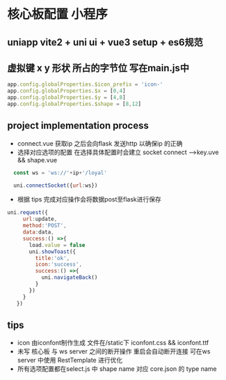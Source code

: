 # 核心板配置 小程序
## uniapp vite2 + uni ui + vue3 setup + es6规范

## 虚拟键 x y 形状 所占的字节位 写在main.js中

```js
app.config.globalProperties.$icon_prefix = 'icon-'
app.config.globalProperties.$x = [0,4]
app.config.globalProperties.$y = [4,8]
app.config.globalProperties.$shape = [8,12]
```

## project implementation process
- connect.vue 获取ip 之后会向flask 发送http 以确保ip 的正确
- 选择对应选项的配置 在选择具体配置时会建立 socket connect -->key.uve && shape.vue
```js
  const ws = 'ws://'+ip+'/loyal'

  uni.connectSocket({url:ws})
```
- 根据 tips 完成对应操作会将数据post至flask进行保存
```js
uni.request({
     url:update,
     method:'POST',
     data:data,
     success:() =>{
       load.value = false
       uni.showToast({
         title:'ok',
         icon:'success',
         success:() =>{
           uni.navigateBack()
         }
       })
     }
   })
``` 

## tips
- icon 由iconfont制作生成 文件在/static下 iconfont.css && iconfont.ttf
- 未写 核心板 与 ws server 之间的断开操作 重启会自动断开连接 可在ws server 中使用 RestTemplate 进行优化 
- 所有选项配置都在select.js 中 shape name 对应 core.json 的 type name 
